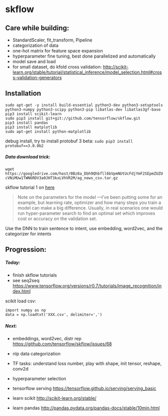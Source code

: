 # skflow

## Care while building:

- StandardScaler, fit_transform, Pipeline
- categorization of data
- one-hot matrix for feature space expansion
- hyperparameter fine tuning, best done parallelized and automatically
- model save and load
- for small dataset, do kfold cross validation: http://scikit-learn.org/stable/tutorial/statistical_inference/model_selection.html#cross-validation-generators



## Installation

```shell
sudo apt-get -y install build-essential python3-dev python3-setuptools python3-numpy python3-scipy python3-pip libatlas-dev libatlas3gf-base
pip3 install scikit-learn
sudo pip3 install git+git://github.com/tensorflow/skflow.git
pip3 install pandas
pip3 install matplotlib
sudo apt-get install python-matplotlib
```

debug install, try to install protobuf 3 beta: `sudo pip3 install protobuf==3.0.0b2`

##### Data download trick: 
`wget https://googledrive.com/host/0Bz8a_Dbh9Qhbfll6bVpmNUtUcFdjYmF2SEpmZUZUcVNiMUw1TWN6RDV3a0JHT3kxLVhVR2M/ag_news_csv.tar.gz`

skflow tutorial 1 on [here](https://medium.com/@ilblackdragon/tensorflow-tutorial-part-1-c559c63c0cb1#.feohjl3hx)

>Note on the parameters for the model —I’ve been putting some for an example, but learning rate, optimizer and how many steps you train a model can make a big difference. Usually, in real scenarios one would run hyper-parameter search to find an optimal set which improves cost or accuracy on the validation set.


Use the DNN to train sentence to intent, use embedding, word2vec, and the categorizer for intents

## Progression:

##### Today:

- finish skflow tutorials
- see seq2seq
https://www.tensorflow.org/versions/r0.7/tutorials/image_recognition/index.html

scikit load csv:
```
import numpy as np
data = np.loadtxt('XXX.csv', delimiter=',')
```

##### Next:
- embeddings, word2vec, distr rep https://github.com/tensorflow/skflow/issues/68
- nlp data categorization
- TF tasks: understand loss number, play with shape, init tensor, reshape, conv2d
- hyperparameter selection
- tensorflow serving https://tensorflow.github.io/serving/serving_basic

- learn scikit http://scikit-learn.org/stable/
- learn pandas http://pandas.pydata.org/pandas-docs/stable/10min.html
